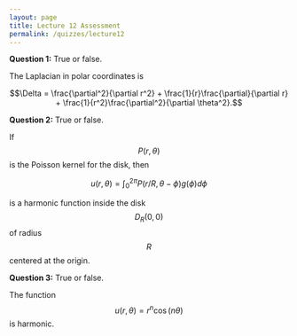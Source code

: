 ```yaml
---
layout: page
title: Lecture 12 Assessment
permalink: /quizzes/lecture12
---
```



**Question 1:**  True or false.

The Laplacian in polar coordinates is

$$\Delta = \frac{\partial^2}{\partial r^2} + \frac{1}{r}\frac{\partial}{\partial r} + \frac{1}{r^2}\frac{\partial^2}{\partial \theta^2}.$$

**Question 2:**  True or false.

If $$P(r,\theta)$$ is the Poisson kernel for the disk, then

$$u(r,\theta) = \int_0^{2\pi} P(r/R,\theta-\phi)g(\phi)d\phi$$

is a harmonic function inside the disk $$D_R(0,0)$$ of radius $$R$$ centered at the origin.

**Question 3:**  True or false.

The function $$u(r,\theta) = r^n\cos(n\theta)$$ is harmonic.


